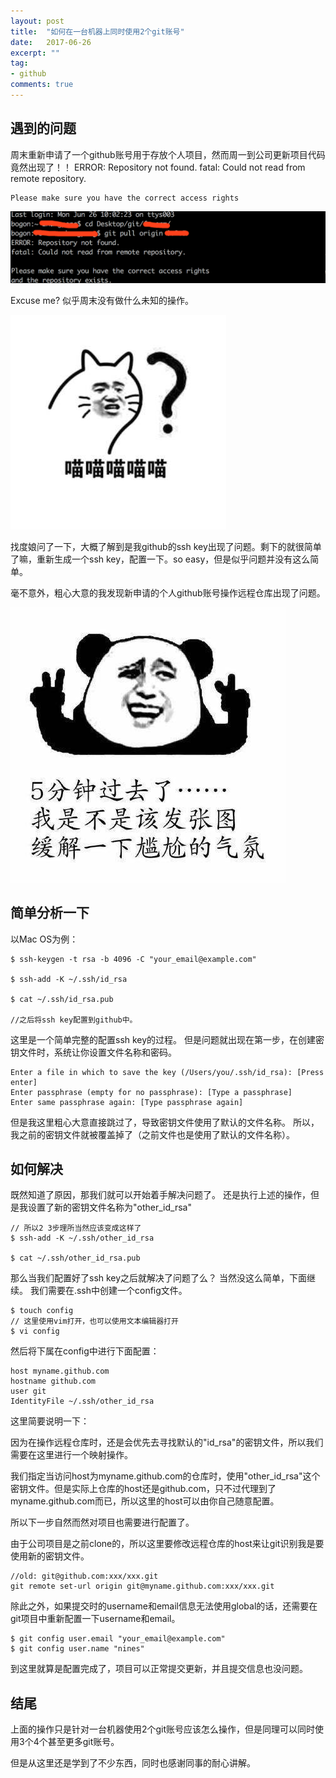 ```yaml
---
layout: post
title:  "如何在一台机器上同时使用2个git账号"
date:   2017-06-26
excerpt: ""
tag:
- github
comments: true
---
```


## 遇到的问题

周末重新申请了一个github账号用于存放个人项目，然而周一到公司更新项目代码竟然出现了！！
    ERROR: Repository not found.
    fatal: Could not read from remote repository.

    Please make sure you have the correct access rights

![](/assets/img/github/github-1.png)

Excuse me? 似乎周末没有做什么未知的操作。

![](/assets/img/github/github-2.jpeg)

找度娘问了一下，大概了解到是我github的ssh key出现了问题。剩下的就很简单了嘛，重新生成一个ssh key，配置一下。so easy，但是似乎问题并没有这么简单。

毫不意外，粗心大意的我发现新申请的个人github账号操作远程仓库出现了问题。

![](/assets/img/github/github-3.jpeg)

## 简单分析一下

以Mac OS为例：

    $ ssh-keygen -t rsa -b 4096 -C "your_email@example.com"

    $ ssh-add -K ~/.ssh/id_rsa

    $ cat ~/.ssh/id_rsa.pub

    //之后将ssh key配置到github中。

这里是一个简单完整的配置ssh key的过程。
但是问题就出现在第一步，在创建密钥文件时，系统让你设置文件名称和密码。

    Enter a file in which to save the key (/Users/you/.ssh/id_rsa): [Press enter]
    Enter passphrase (empty for no passphrase): [Type a passphrase]
    Enter same passphrase again: [Type passphrase again]

但是我这里粗心大意直接跳过了，导致密钥文件使用了默认的文件名称。
所以，我之前的密钥文件就被覆盖掉了（之前文件也是使用了默认的文件名称）。

## 如何解决

既然知道了原因，那我们就可以开始着手解决问题了。
还是执行上述的操作，但是我设置了新的密钥文件名称为"other_id_rsa"

    // 所以2 3步理所当然应该变成这样了
    $ ssh-add -K ~/.ssh/other_id_rsa

    $ cat ~/.ssh/other_id_rsa.pub

那么当我们配置好了ssh key之后就解决了问题了么？
当然没这么简单，下面继续。
我们需要在.ssh中创建一个config文件。

    $ touch config
    // 这里使用vim打开，也可以使用文本编辑器打开
    $ vi config

然后将下属在config中进行下面配置：

    host myname.github.com
    hostname github.com
    user git
    IdentityFile ~/.ssh/other_id_rsa

这里简要说明一下：

因为在操作远程仓库时，还是会优先去寻找默认的"id_rsa"的密钥文件，所以我们需要在这里进行一个映射操作。

我们指定当访问host为myname.github.com的仓库时，使用"other_id_rsa"这个密钥文件。但是实际上仓库的host还是github.com，只不过代理到了myname.github.com而已，所以这里的host可以由你自己随意配置。

所以下一步自然而然对项目也需要进行配置了。

由于公司项目是之前clone的，所以这里要修改远程仓库的host来让git识别我是要使用新的密钥文件。
    
    //old: git@github.com:xxx/xxx.git
    git remote set-url origin git@myname.github.com:xxx/xxx.git

除此之外，如果提交时的username和email信息无法使用global的话，还需要在git项目中重新配置一下username和email。
    
    $ git config user.email "your_email@example.com"
    $ git config user.name "nines"

到这里就算是配置完成了，项目可以正常提交更新，并且提交信息也没问题。

## 结尾

上面的操作只是针对一台机器使用2个git账号应该怎么操作，但是同理可以同时使用3个4个甚至更多git账号。

但是从这里还是学到了不少东西，同时也感谢同事的耐心讲解。